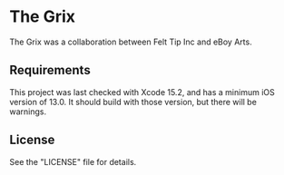 # The Grix

The Grix was a collaboration between Felt Tip Inc and eBoy Arts.

## Requirements

This project was last checked with Xcode 15.2, and has a minimum iOS version of 13.0. It should build with those version, but there will be warnings.

## License

See the "LICENSE" file for details.

